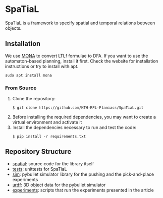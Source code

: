# SpaTiaL

SpaTiaL is a framework to specify spatial and temporal relations between objects.

## Installation

We use [MONA](http://www.brics.dk/mona/) to convert LTLf formulae to DFA. If you want to use the automaton-based planning, install it first.
Check the website for installation instructions or try to install with apt.
```shell
sudo apt install mona
```

### From Source

1. Clone the repository:
    ```
    $ git clone https://github.com/KTH-RPL-Planiacs/SpaTiaL.git
    ```
2. Before installing the required dependencies, you may want to create a virtual environment and activate it
3. Install the dependencies necessary to run and test the code:
    ```
    $ pip install -r requirements.txt
    ```

## Repository Structure

- [spatial](./spatial): source code for the library itself
- [tests](./tests): unittests for SpaTiaL
- [sim](./sim): pybullet simulator library for the pushing and the pick-and-place experiments
- [urdf](./urdf): 3D object data for the pybullet simulator
- [experiments](./experiments): scripts that run the experiments presented in the article
